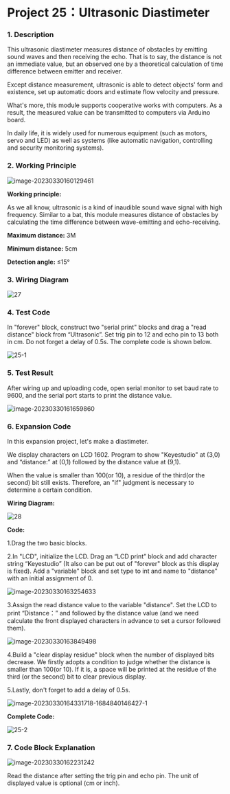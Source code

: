 # **Project 25：Ultrasonic Diastimeter**

### **1. Description**
This ultrasonic diastimeter measures distance of obstacles by emitting sound waves and then receiving the echo. That is to say, the distance is not an immediate value, but an observed one by a theoretical calculation of time difference between emitter and receiver. 

Except distance measurement, ultrasonic is able to detect objects' form and existence, set up automatic doors and estimate flow velocity and pressure. 

What's more, this module supports cooperative works with computers. As a result, the measured value can be transmitted to computers via Arduino board. 

In daily life, it is widely used for numerous equipment (such as motors, servo and LED) as well as systems (like automatic navigation, controlling and security monitoring systems).

### **2. Working Principle**

![image-20230330160129461](./media/image-20230330160129461.png)

**Working principle:** 

As we all know, ultrasonic is a kind of inaudible sound wave signal with high frequency. Similar to a bat, this module measures distance of obstacles by calculating the time difference between wave-emitting and echo-receiving.

**Maximum distance:** 3M

**Minimum distance:** 5cm

**Detection angle:** ≤15°

### **3. Wiring Diagram**

![27](./media/27.jpg)

### **4. Test Code**

In "forever" block, construct two "serial print" blocks and drag a "read distance" block from “Ultrasonic”. Set trig pin to 12 and echo pin to 13 both in cm. Do not forget a delay of 0.5s. The complete code is shown below.

![25-1](media/25-1.png)

### **5. Test Result**

After wiring up and uploading code, open serial monitor to set baud rate to 9600, and the serial port starts to print the distance value. 

![image-20230330161659860](./media/image-20230330161659860.png)

### **6. Expansion Code**

In this expansion project, let's make a diastimeter. 

We display characters on LCD 1602. Program to show "Keyestudio" at (3,0) and “distance:” at (0,1) followed by the distance value at (9,1). 

When the value is smaller than 100(or 10), a residue of the third(or the second) bit still exists. Therefore, an "if" judgment is necessary to determine a certain condition.

**Wiring Diagram:**

![28](./media/28.jpg)

**Code:**

1.Drag the two basic blocks.

2.In "LCD", initialize the LCD. Drag an “LCD print” block and add character string “Keyestudio” (It also can be put out of "forever" block as this display is fixed). Add a "variable" block and set type to int and name to "distance" with an initial assignment of 0.

![image-20230330163254633](./media/image-20230330163254633.png)

3.Assign the read distance value to the variable "distance". Set the LCD to print “Distance：” and followed by the distance value (and we need calculate the front displayed characters in advance to set a cursor followed them).

![image-20230330163849498](./media/image-20230330163849498.png)

4.Build a "clear display residue" block when the number of displayed bits decrease. We firstly adopts a condition to judge whether the distance is smaller than 100(or 10). If it is, a space will be printed at the residue of the third (or the second) bit to clear previous display. 

5.Lastly, don't forget to add a delay of 0.5s. 

![image-20230330164331718-1684840146427-1](./media/image-20230330164331718-1684840146427-1.png)

**Complete Code:**

![25-2](media/25-2.png)

### **7. Code Block Explanation**

![image-20230330162231242](./media/image-20230330162231242.png)

Read the distance after setting the trig pin and echo pin. The unit of displayed value is optional (cm or inch).

